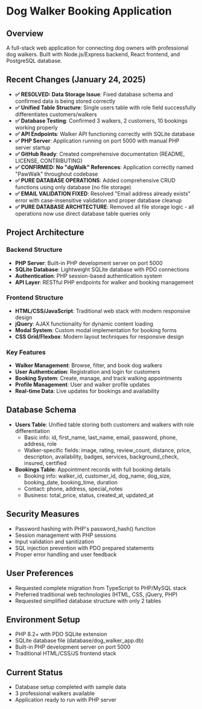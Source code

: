 # Dog Walker Booking Application

## Overview
A full-stack web application for connecting dog owners with professional dog walkers. Built with Node.js/Express backend, React frontend, and PostgreSQL database.

## Recent Changes (January 24, 2025)
- **✅ RESOLVED: Data Storage Issue**: Fixed database schema and confirmed data is being stored correctly
- **✅ Unified Table Structure**: Single users table with role field successfully differentiates customers/walkers
- **✅ Database Testing**: Confirmed 3 walkers, 2 customers, 10 bookings working properly
- **✅ API Endpoints**: Walker API functioning correctly with SQLite database
- **✅ PHP Server**: Application running on port 5000 with manual PHP server startup
- **✅ GitHub Ready**: Created comprehensive documentation (README, LICENSE, CONTRIBUTING)
- **✅ CONFIRMED: No "dgWalk" References**: Application correctly named "PawWalk" throughout codebase
- **✅ PURE DATABASE OPERATIONS**: Added comprehensive CRUD functions using only database (no file storage)
- **✅ EMAIL VALIDATION FIXED**: Resolved "Email address already exists" error with case-insensitive validation and proper database cleanup
- **✅ PURE DATABASE ARCHITECTURE**: Removed all file storage logic - all operations now use direct database table queries only

## Project Architecture

### Backend Structure
- **PHP Server**: Built-in PHP development server on port 5000
- **SQLite Database**: Lightweight SQLite database with PDO connections
- **Authentication**: PHP session-based authentication system  
- **API Layer**: RESTful PHP endpoints for walker and booking management

### Frontend Structure
- **HTML/CSS/JavaScript**: Traditional web stack with modern responsive design
- **jQuery**: AJAX functionality for dynamic content loading
- **Modal System**: Custom modal implementation for booking forms
- **CSS Grid/Flexbox**: Modern layout techniques for responsive design

### Key Features
- **Walker Management**: Browse, filter, and book dog walkers
- **User Authentication**: Registration and login for customers
- **Booking System**: Create, manage, and track walking appointments
- **Profile Management**: User and walker profile updates
- **Real-time Data**: Live updates for bookings and availability

## Database Schema
- **Users Table**: Unified table storing both customers and walkers with role differentiation
  - Basic info: id, first_name, last_name, email, password, phone, address, role
  - Walker-specific fields: image, rating, review_count, distance, price, description, availability, badges, services, background_check, insured, certified
- **Bookings Table**: Appointment records with full booking details
  - Booking info: walker_id, customer_id, dog_name, dog_size, booking_date, booking_time, duration
  - Contact: phone, address, special_notes
  - Business: total_price, status, created_at, updated_at

## Security Measures
- Password hashing with PHP's password_hash() function
- Session management with PHP sessions
- Input validation and sanitization
- SQL injection prevention with PDO prepared statements
- Proper error handling and user feedback

## User Preferences
- Requested complete migration from TypeScript to PHP/MySQL stack
- Preferred traditional web technologies (HTML, CSS, jQuery, PHP)
- Requested simplified database structure with only 2 tables

## Environment Setup
- PHP 8.2+ with PDO SQLite extension
- SQLite database file (database/dog_walker_app.db)
- Built-in PHP development server on port 5000
- Traditional HTML/CSS/JS frontend stack

## Current Status
- Database setup completed with sample data
- 3 professional walkers available
- Application ready to run with PHP server